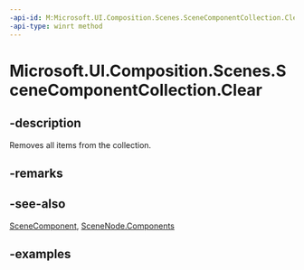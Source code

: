 ```yaml
---
-api-id: M:Microsoft.UI.Composition.Scenes.SceneComponentCollection.Clear
-api-type: winrt method
---
```


<!-- Method syntax.
public void SceneComponentCollection.Clear()
-->

# Microsoft.UI.Composition.Scenes.SceneComponentCollection.Clear

## -description

Removes all items from the collection.

## -remarks

## -see-also

[SceneComponent](scenecomponent.md), [SceneNode.Components](scenenode_components.md)

## -examples

